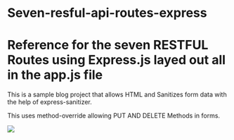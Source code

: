 # Seven-resful-api-routes-express
<h1>Reference for the seven RESTFUL Routes using Express.js layed out all in the app.js file</h1>
<p>This is a sample blog project that allows HTML and Sanitizes form data with the help of express-sanitizer.<p>
<p>This uses method-override allowing PUT AND DELETE Methods in forms.</p>
<img src="http://static1.squarespace.com/static/57e2f3c8be6594e38848d565/581cee51e39aa4460b909c43/581cee65e39aa4460b909ea1/1478291045576/api1.gif?format=original">
